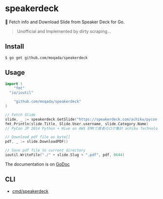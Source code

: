 # speakerdeck

:ship: Fetch info and Download Slide from Speaker Deck for Go.

> Unofficial and Implemented by dirty scraping...

## Install

```
$ go get github.com/moqada/speakerdeck
```

## Usage

```go
import (
	"fmt"
  "io/ioutil"

	"github.com/moqada/speakerdeck"
)

// Fetch Slide
slide, _ := speakerdeck.GetSlide("https://speakerdeck.com/achiku/pycon-jp-2014-python-plus-hive-on-aws-emrdepin-zhe-falseroguji-ji")
fmt.Println(slide.Title, Slide.User.username, slide.Category.Name)
// PyCon JP 2014 Python + Hive on AWS EMRで貧者のログ集計 achiku Technology

// Download pdf file as byte[]
pdf, _ := slide.DownloadPDF()

// Save pdf file to current directory
ioutil.WriteFile("./" + slide.Slug + ".pdf", pdf, 0644)
```

The documentation is on [GoDoc](https://godoc.org/github.com/moqada/speakerdeck)


## CLI

- [cmd/speakerdeck](https://github.com/moqada/speakerdeck/tree/master/cmd/speakerdeck)


[godoc-url]: https://godoc.org/github.com/moqada/speakerdeck
[godoc-image]: https://img.shields.io/badge/godoc-reference-blue.svg?style=flat-square
[travis-url]: https://travis-ci.org/moqada/speakerdeck
[travis-image]: https://img.shields.io/travis/moqada/speakerdeck.svg?style=flat-square
[license-url]: http://opensource.org/licenses/MIT
[license-image]: https://img.shields.io/github/license/moqada/speakerdeck.svg?style=flat-square
